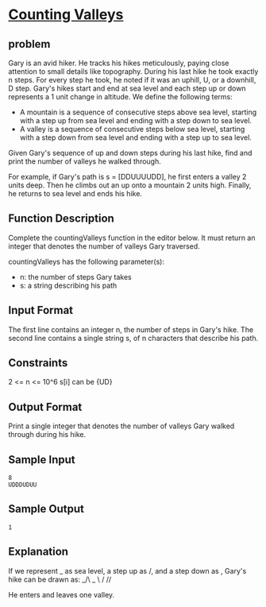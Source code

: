 #   [Counting Valleys](https://www.hackerrank.com/challenges/counting-valleys/problem?h_l=interview&playlist_slugs%5B%5D%5B%5D=interview-preparation-kit&playlist_slugs%5B%5D%5B%5D=warmup)

## problem
Gary is an avid hiker. He tracks his hikes meticulously, paying close attention to small details like topography. During his last hike he took exactly n steps. For every step he took, he noted if it was an uphill, U, or a downhill, D step. Gary's hikes start and end at sea level and each step up or down represents a 1 unit change in altitude. We define the following terms:

- A mountain is a sequence of consecutive steps above sea level, starting with a step up from sea level and ending with a step down to sea level.
- A valley is a sequence of consecutive steps below sea level, starting with a step down from sea level and ending with a step up to sea level.

Given Gary's sequence of up and down steps during his last hike, find and print the number of valleys he walked through.

For example, if Gary's path is s = [DDUUUUDD], he first enters a valley 2 units deep. Then he climbs out an up onto a mountain 2 units high. Finally, he returns to sea level and ends his hike.

## Function Description
Complete the countingValleys function in the editor below. It must return an integer that denotes the number of valleys Gary traversed.

countingValleys has the following parameter(s):

- n: the number of steps Gary takes
- s: a string describing his path

## Input Format
The first line contains an integer n, the number of steps in Gary's hike. 
The second line contains a single string s, of n characters that describe his path.

## Constraints
2 <= n <= 10^6
s[i] can be {UD}

## Output Format
Print a single integer that denotes the number of valleys Gary walked through during his hike.

## Sample Input
    8
    UDDDUDUU

    
## Sample Output
    1
    
## Explanation 
If we represent _ as sea level, a step up as /, and a step down as \, Gary's hike can be drawn as:
    _/\      _
   \    /
    \/\/
    
He enters and leaves one valley.
